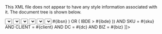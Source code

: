 This XML file does not appear to have any style information associated with it. The document tree is shown below.
<mapper namespace="wms.st.IbMapper">
<!--  관련테이블
	
	ST_IB : 수불

	 -->
<!--  수불원장 조회  -->
<select id="selectSkuxIbList" parameterType="map" resultType="egovMap">
<![CDATA[ WITH IB AS ( SELECT RANK() OVER(PARTITION BY A.SKU ORDER BY A.IBDE, A.IBSN) AS RANK , COUNT(*) OVER(PARTITION BY A.SKU) AS CNT , A.* FROM ST_IB A WHERE A.BIZ = #{biz} AND A.DC = #{dc} AND A.CLIENT = #{client} AND A.IBDE BETWEEN #{stibde} AND #{edibde}) SELECT B.SKUCTGR , MAX(C.CDNM) AS SKUCTGRNM , B.SKU , B.SKUNM , B.STD1 , B.WT , B.HG , SUM(CASE WHEN RANK = 1 THEN (CASE WHEN #{stat} = 1 THEN A.EXTCOL01 WHEN #{stat} = 2 THEN A.BSESTOKQTY ELSE A.BSESTOKWT END) ELSE 0 END) AS BSESTOKQTY , SUM(CASE WHEN #{stat} = 1 THEN A.EXTCOL02 WHEN #{stat} = 2 THEN A.RCPTQTY ELSE A.RCPTWT END) AS RCPTQTY , SUM(CASE WHEN #{stat} = 1 THEN A.EXTCOL03 WHEN #{stat} = 2 THEN A.ODERQTY ELSE A.ODERWT END) AS ODERQTY , SUM(CASE WHEN RANK = CNT THEN (CASE WHEN #{stat} = 1 THEN A.EXTCOL05 WHEN #{stat} = 2 THEN A.ENDSTOKQTY ELSE A.ENDSTOKWT END) ELSE 0 END) AS ENDSTOKQTY FROM IB A , SD_SKU B , SD_CD C WHERE A.SKU = B.SKU AND A.CLIENT = B.CLIENT AND A.BIZ = B.BIZ AND A.BIZ = C.BIZ AND C.CDGRP = 'PapKndTp' AND C.CD = B.SKUCTGR AND A.BIZ = #{biz} AND A.DC = #{dc} AND A.CLIENT = #{client} AND A.IBDE BETWEEN #{stibde} AND #{edibde} ]]>
<if test="papkndtp != null and papkndtp != ''"> AND B.SKUCTGR = #{papkndtp} </if>
<if test="sku != null and sku !=''"> AND B.SKU = #{sku} </if>
<if test="avgwttp != null and avgwttp !=''"> AND B.WT = #{avgwttp} </if>
<![CDATA[ GROUP BY B.BIZ, B.CLIENT, B.SKUCTGR, B.SKU, B.SKUNM, B.STD1, B.WT, B.HG ORDER BY B.SKU ]]>
</select>
<!--  수불원장 상세조회  -->
<select id="selectSkuxIbDtList" parameterType="map" resultType="egovMap">
<![CDATA[ SELECT A.IBDE , (SELECT CDNM FROM SD_CD WHERE CDGRP='DutyTy' AND CD = A.DUTYTY AND BIZ=A.BIZ) AS DUTYTY , (SELECT DUTYNM FROM SD_BIZDUTY WHERE DUTYTY = A.DUTYTY AND DUTYCD = A.DUTYCD AND BIZ = A.BIZ) AS DUTYCD , A.CUST , A.CUSTTP , ISNULL((SELECT CUSTNM FROM SD_CUST WHERE CUST = A.CUST AND CUSTTP = A.CUSTTP AND CLIENT = A.CLIENT AND BIZ = A.BIZ), A.CUST) AS CUSTNM , (CASE WHEN #{stat} = 1 THEN A.EXTCOL01 WHEN #{stat} = 2 THEN A.BSESTOKQTY ELSE A.BSESTOKWT END) AS BSESTOKQTY , (CASE WHEN #{stat} = 1 THEN A.EXTCOL02 WHEN #{stat} = 2 THEN A.RCPTQTY ELSE A.RCPTWT END) AS RCPTQTY , (CASE WHEN #{stat} = 1 THEN A.EXTCOL03 WHEN #{stat} = 2 THEN A.ODERQTY ELSE A.ODERWT END) AS ODERQTY , (CASE WHEN #{stat} = 1 THEN A.EXTCOL05 WHEN #{stat} = 2 THEN A.ENDSTOKQTY ELSE A.ENDSTOKWT END) AS ENDSTOKQTY , A.REFTP , A.REFVAL1 FROM ST_IB A WHERE A.BIZ = #{biz} AND A.DC = #{dc} AND A.CLIENT = #{client} AND A.SKU = #{sku} AND A.IBDE BETWEEN #{stibde} AND #{edibde} ORDER BY A.IBDE, A.IBSN ]]>
</select>
<!--  수불부 조회   -->
<select id="selectIbList" parameterType="map" resultType="egovMap">
<![CDATA[ WITH IB AS ( SELECT RANK() OVER(PARTITION BY A.SKU ORDER BY A.IBDE, A.IBSN) AS RANK , COUNT(*) OVER(PARTITION BY A.SKU) AS CNT , A.* FROM ST_IB A WHERE A.BIZ = #{biz} AND A.DC = #{dc} AND A.CLIENT = #{client} AND A.IBDE BETWEEN #{stibde} AND #{edibde}) SELECT B.SKUCTGR , MAX(C.CDNM) AS SKUCTGRNM , B.SKU , B.SKUNM , B.HG , B.WT , SUM(CASE WHEN RANK = 1 THEN ( CASE WHEN #{stat} = 1 THEN A.EXTCOL01 WHEN #{stat} = 2 THEN A.BSESTOKQTY ELSE A.BSESTOKWT END ) ELSE 0 END) AS BSESTOKQTY /* 기초재고 */ , SUM(CASE WHEN DUTYCD = 'R11' THEN ( CASE WHEN #{stat} = 1 THEN A.EXTCOL02 WHEN #{stat} = 2 THEN A.RCPTQTY ELSE A.RCPTWT END ) ELSE 0 END) AS R11QTY /* 생산입고 */ , SUM(CASE WHEN DUTYCD = 'R91' THEN ( CASE WHEN #{stat} = 1 THEN A.EXTCOL04 WHEN #{stat} = 2 THEN A.RCPTQTY ELSE A.RCPTWT END ) ELSE 0 END) AS R91QTY /* 조정입고 */ , SUM(CASE WHEN DUTYCD = 'O11' THEN ( CASE WHEN #{stat} = 1 THEN A.EXTCOL03 WHEN #{stat} = 2 THEN A.ODERQTY ELSE A.ODERWT END ) ELSE 0 END) AS O11QTY /* 생산출고 */ , SUM(CASE WHEN DUTYCD = 'O21' THEN ( CASE WHEN #{stat} = 1 THEN A.EXTCOL03 WHEN #{stat} = 2 THEN A.ODERQTY ELSE A.ODERWT END ) ELSE 0 END) AS O21QTY /* 판매출고 */ , SUM(CASE WHEN DUTYCD = 'O91' THEN ( CASE WHEN #{stat} = 1 THEN A.EXTCOL04 WHEN #{stat} = 2 THEN A.ODERQTY ELSE A.ODERWT END ) ELSE 0 END) AS O91QTY /* 조정출고 */ , SUM(CASE WHEN RANK = CNT THEN ( CASE WHEN #{stat} = 1 THEN A.EXTCOL05 WHEN #{stat} = 2 THEN A.ENDSTOKQTY ELSE A.ENDSTOKWT END ) ELSE 0 END) AS ENDSTOKQTY /* 기말재고 */ FROM IB A , SD_SKU B , SD_CD C WHERE A.SKU = B.SKU AND A.CLIENT = B.CLIENT AND A.BIZ = B.BIZ AND A.BIZ = C.BIZ AND C.CDGRP = 'PapKndTp' AND C.CD = B.SKUCTGR AND A.BIZ = #{biz} AND A.DC = #{dc} AND A.CLIENT = #{client} AND A.IBDE BETWEEN #{stibde} AND #{edibde} ]]>
<if test="papkndtp != null and papkndtp != ''"> AND B.SKUCTGR = #{papkndtp} </if>
<if test="sku != null and sku !=''"> AND B.SKU = #{sku} </if>
<if test="avgwttp != null and avgwttp !=''"> AND B.WT = #{avgwttp} </if>
GROUP BY B.BIZ, B.CLIENT, B.SKUCTGR, B.SKU, B.SKUNM, B.WT, B.HG ORDER BY B.SKU
</select>
<!--  거래처구분 조회 ============================================================================  -->
<select id="selectCusttp" parameterType="map" resultType="egovMap">
<![CDATA[ SELECT CUSTTP FROM SD_CUST WHERE CUST = #{cust} AND CLIENT = #{client} AND BIZ = #{biz} ]]>
</select>
<!--  깨끗한나라 - 일수불 조회  -->
<select id="selectIb" parameterType="map" resultType="egovMap">
<![CDATA[ SELECT IBDE , SKU , CLIENT , DC , BIZ FROM ST_IB WHERE IBDE = #{ibde} AND SKU = #{sku} AND CLIENT = #{client} AND DC = #{dc} AND BIZ = #{biz} AND DUTYTY = #{dutyty} AND DUTYCD = #{dutycd} AND CUST = #{cust} AND CUSTTP = #{custtp} AND REFTP = #{reftp} AND REFVAL1 = #{refval1} AND REFVAL2 = #{refval2} ]]>
</select>
<!--  깨끗한나라 - 기초재고량(BSESTOKQTY), 기초재고중량, 기초재고량(EXTCOL01) 조회  -->
<select id="selectBsestokqty" parameterType="map" resultType="egovMap">
<![CDATA[ SELECT ENDSTOKQTY AS BSESTOKQTY , ENDSTOKWT AS BSESTOKWT , EXTCOL05 AS EXTCOL01 FROM ST_IB A , ( SELECT SA.IBDE , MAX(SA.IBSN) AS IBSN , SA.SKU , SA.CLIENT , SA.DC , SA.BIZ FROM ST_IB SA ,( SELECT MAX(IBDE) AS IBDE, SKU, CLIENT, DC, BIZ FROM ST_IB WHERE BIZ = #{biz} AND CLIENT = #{client} AND DC = #{dc} AND IBDE <= #{ibde} AND SKU = #{sku} GROUP BY SKU, CLIENT, DC, BIZ ) SB WHERE SA.IBDE = SB.IBDE AND SA.SKU = SB.SKU AND SA.CLIENT = SB.CLIENT AND SA.DC = SB.DC AND SA.BIZ = SB.BIZ GROUP BY SA.IBDE, SA.SKU, SA.CLIENT, SA.DC, SA.BIZ ) B WHERE A.IBDE = B.IBDE AND A.IBSN = B.IBSN AND A.SKU = B.SKU AND A.CLIENT = B.CLIENT AND A.DC = B.DC AND A.BIZ = B.BIZ ]]>
</select>
<!--  깨끗한나라 - 일수불 생성   -->
<insert id="insertIbDe" parameterType="map">
<selectKey resultType="Integer" keyProperty="ibsn" order="BEFORE">
<![CDATA[ SELECT ISNULL(MAX(IBSN) + 1, 1) AS IBSN FROM ST_IB WHERE IBDE = #{ibde} AND SKU = #{sku} AND CLIENT = #{client} AND DC = #{dc} AND BIZ = #{biz} ]]>
</selectKey>
<![CDATA[ INSERT INTO ST_IB ( IBDE, IBSN, SKU, CLIENT, DC, BIZ , DUTYTY, DUTYCD, CUST, CUSTTP , BSESTOKQTY, BSESTOKWT, RCPTQTY, RCPTWT, ODERQTY, ODERWT, ADJSQTY, ADJSWT, ENDSTOKQTY, ENDSTOKWT , REFTP, REFVAL1, REFVAL2, RGSDE, RGSUSR, EXTCOL01, EXTCOL02, EXTCOL03, EXTCOL04, EXTCOL05 ) VALUES ( #{ibde} , #{ibsn} , #{sku} , #{client} , #{dc} , #{biz} , #{dutyty} , #{dutycd} , #{cust} , #{custtp} , ISNULL(CONVERT(NUMERIC(20,5), #{bsestokqty}), 0) , ISNULL(CONVERT(NUMERIC(9,2), #{bsestokwt}), 0) , ISNULL(CONVERT(NUMERIC(20,5), #{rcptqty}), 0) , ISNULL(CONVERT(NUMERIC(9,2), #{rcptwt}), 0) , ISNULL(CONVERT(NUMERIC(20,5), #{oderqty}), 0) , ISNULL(CONVERT(NUMERIC(9,2), #{oderwt}), 0) , ISNULL(CONVERT(NUMERIC(20,5), #{adjsqty}), 0) , ISNULL(CONVERT(NUMERIC(9,2), #{adjswt}), 0) , (ISNULL(CONVERT(NUMERIC(20,5), #{bsestokqty}), 0) + ISNULL(CONVERT(NUMERIC(20,5), #{rcptqty}), 0) - ISNULL(CONVERT(NUMERIC(20,5), #{oderqty}), 0) + ISNULL(CONVERT(NUMERIC(20,5), #{adjsqty}), 0)) , (ISNULL(CONVERT(NUMERIC(9,2), #{bsestokwt}), 0) + ISNULL(CONVERT(NUMERIC(9,2), #{rcptwt}), 0) - ISNULL(CONVERT(NUMERIC(9,2), #{oderwt}), 0) + ISNULL(CONVERT(NUMERIC(9,2), #{adjswt}), 0)) , #{reftp} , #{refval1} , #{refval2} , getDate() , #{rgsusr} , ISNULL(CONVERT(NUMERIC(20,5), #{extcol01}), 0) , ISNULL(CONVERT(NUMERIC(20,5), #{extcol02}), 1) , ISNULL(CONVERT(NUMERIC(20,5), #{extcol03}), 0) , ISNULL(CONVERT(NUMERIC(20,5), #{extcol04}), 0) , (ISNULL(CONVERT(NUMERIC(20,5), #{extcol01}), 0) + ISNULL(CONVERT(NUMERIC(20,5), #{extcol02}), 1) - ISNULL(CONVERT(NUMERIC(20,5), #{extcol03}), 0) + ISNULL(CONVERT(NUMERIC(20,5), #{extcol04}), 0)) ) ]]>
</insert>
<!--  일수불 수정  -->
<update id="updateIbDe" parameterType="map">
<![CDATA[ UPDATE ST_IB SET RCPTQTY = RCPTQTY + ISNULL(#{rcptqty}, 0) , ODERQTY = ODERQTY + ISNULL(#{oderqty}, 0) , ADJSQTY = ADJSQTY + ISNULL(#{adjsqty}, 0) , ENDSTOKQTY = ENDSTOKQTY + (ISNULL(#{rcptqty}, 0) - ISNULL(#{oderqty}, 0) + ISNULL(#{adjsqty}, 0)) WHERE IBDE = #{ibde} AND IBSN = #{ibsn} AND SKU = #{sku} AND CLIENT = #{client} AND DC = #{dc} AND BIZ = #{biz} ]]>
</update>
<!--  과거 수불일의 경우 이후 날짜의 기초 및 기말 데이터 수정  -->
<update id="updateIbDeAfterDateAll" parameterType="map">
<![CDATA[ UPDATE ST_IB SET BSESTOKQTY = BSESTOKQTY + (ISNULL(#{rcptqty}, 0) - ISNULL(#{oderqty}, 0) + ISNULL(#{adjsqty}, 0)) , ENDSTOKQTY = ENDSTOKQTY + (ISNULL(#{rcptqty}, 0) - ISNULL(#{oderqty}, 0) + ISNULL(#{adjsqty}, 0)) WHERE ((IBDE = #{ibde} AND IBSN > #{ibsn} ) OR ( IBDE > #{ibde} )) AND SKU = #{sku} AND CLIENT = #{client} AND DC = #{dc} AND BIZ = #{biz} ]]>
</update>
</mapper>